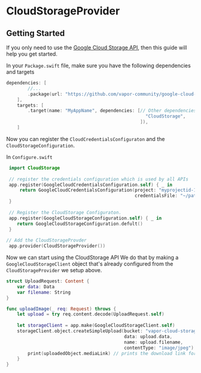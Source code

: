 # CloudStorageProvider

## Getting Started
If you only need to use the [Google Cloud Storage API](https://cloud.google.com/storage/), then this guide will help you get started.

In your `Package.swift` file, make sure you have the following dependencies and targets

```swift
dependencies: [
        //...
        .package(url: "https://github.com/vapor-community/google-cloud-provider.git", from: "1.0.0-beta"),
    ],
    targets: [
        .target(name: "MyAppName", dependencies: [// Other dependencies
                                                    "CloudStorage",
                                                  ]),
    ]
```

Now you can register the `CloudCredentialsConfiguraton` and the `CloudStorageConfiguration`.

In `Configure.swift`

```swift
 import CloudStorage
 
 // register the credentials configuration which is used by all APIs
 app.register(GoogleCloudCredentialsConfiguration.self) { _ in
     return GoogleCloudCredentialsConfiguration(project: "myprojectid-12345",
                                                credentialsFile: "~/path/to/service-account.json")
 }
 
 // Register the CloudStorage Configuraton.
 app.register(GoogleCloudStorageConfiguration.self) { _ in
    return GoogleCloudStorageConfiguration.defult()
 }
 
// Add the CloudStorageProvder
 app.provider(CloudStorageProvider())
```

Now we can start using the CloudStorage API
We do that by making a `GoogleCloudStorageClient` object that's already configured
from the `CloudStorageProvider` we setup above.

```swift
struct UploadRequest: Content {
    var data: Data
    var filename: String
}

func uploadImage(_ req: Request) throws {
    let upload = try req.content.decode(UploadRequest.self)
    
    let storageClient = app.make(GoogleCloudStorageClient.self)
    storageClient.object.createSimpleUpload(bucket: "vapor-cloud-storage-demo",
                                            data: upload.data,
                                            name: upload.filename,
                                            contentType: "image/jpeg").flatMap { uploadedObject in
        print(uploadedObject.mediaLink) // prints the download link for the image.
    }
}
```
